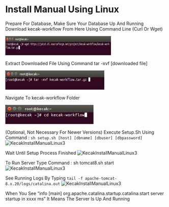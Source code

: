 
# Install Manual Using Linux

Prepare For Database, Make Sure Your Database Up And Running
Download kecak-workflow From Here Using Command Line (Curl Or Wget)

<img src="https://raw.githubusercontent.com/kinnara-digital-studio/kecak-workflow/master/docs/assets/KecakInstallManualLinux1.png" height="60" alt="KecakInstallManualLinux1" />

Extract Downloaded File Using Command tar -xvf [downloaded file]

<img src="https://raw.githubusercontent.com/kinnara-digital-studio/kecak-workflow/master/docs/assets/KecakInstallManualLinux2.png" height="60" alt="KecakInstallManualLinux2" />

Navigate To kecak-workflow Folder

<img src="https://raw.githubusercontent.com/kinnara-digital-studio/kecak-workflow/master/docs/assets/KecakInstallManualLinux3.png" height="60" alt="KecakInstallManualLinux3" />


(Optional, Not Necessary For Newer Versions) Execute Setup.Sh Using Command :
``` sh setup.sh [host] [dbname] [dbuser] [dbpassword] ```
<img src="https://raw.githubusercontent.com/kinnara-digital-studio/kecak-workflow/master/docs/assets/KecakInstallManualLinux4.png" alt="KecakInstallManualLinux3" />


Wait Until Setup Process Finished
<img src="https://raw.githubusercontent.com/kinnara-digital-studio/kecak-workflow/master/docs/assets/KecakInstallManualLinux5.png" alt="KecakInstallManualLinux3" />


To Run Server Type Command : sh tomcat8.sh start
<img src="https://raw.githubusercontent.com/kinnara-digital-studio/kecak-workflow/master/docs/assets/KecakInstallManualLinux6.png" alt="KecakInstallManualLinux3" />


See Running Logs By Typing ``` tail -f apache-tomcat-8.x.20/logs/catalina.out ```
<img src="https://raw.githubusercontent.com/kinnara-digital-studio/kecak-workflow/master/docs/assets/KecakInstallManualLinux7.png" alt="KecakInstallManualLinux3" />

When You See “info [main] org.apache.catalina.startup.catalina.start server startup in xxxx ms” It Means The Server Is Up And Running



